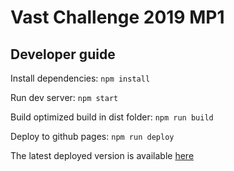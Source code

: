 # Vast Challenge 2019 MP1

## Developer guide
Install dependencies: `npm install`

Run dev server: `npm start`

Build optimized build in dist folder: `npm run build`

Deploy to github pages: `npm run deploy`

The latest deployed version is available [here](https://pannacotta98.github.io/vast-challenge-2019-mc1/)